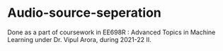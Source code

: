 # Audio-source-seperation
Done as a part of coursework in EE698R : Advanced Topics in Machine Learning under Dr. Vipul Arora, during 2021-22 II. 
